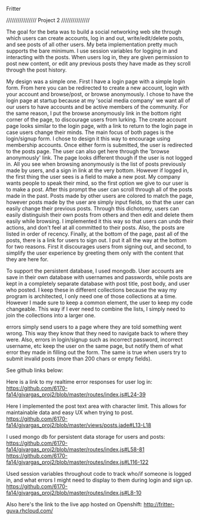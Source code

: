 Fritter

////////////////
Project 2
///////////////

The goal for the beta was to build a social networking web site through which
users can create accounts, log in and out, write/edit/delete posts, and see
posts of all other users. My beta implementation pretty much supports the bare
minimum. I use session variables for logging in and  interacting with the posts.
When users log in, they are given permission to post new content, or edit any
previous posts they have made as they scroll through the post history.

My design was a simple one. First I have a login page with a simple login form.
From here you can be redirected to create a new account, login with your account
and browse/post, or browse anonymously. I chose to have the login page at startup
because at my 'social media company' we want all of our users to have accounts and
be active members of the community. For the same reason, I put the browse
anonymously link in the bottom right corner of the page, to discourage users from
lurking. The create account page looks similar to the login page, with a link to
return to the login page in case users change their minds. The main focus of
both pages is the login/signup form. I chose to design it this way to encourage
using membership accounts. Once either form is submitted, the user is redirected
to the posts page. The user can also get here through the 'browse anonymously'
link. The page looks different though if the user is not logged in. All you
see when browsing anonymously is the list of posts previously made by users,
and a sign in link at the very bottom. However if logged in, the first thing the
user sees is a field to make a new post. My company wants people to speak their
mind, so the first option we give to our user is to make a post. After this prompt
the user can scroll through all of the posts made in the past. Posts made by other
users are colored to match the page, however posts made by the user are simply
input fields, so that the user can easily change their previous posts. Through
this dichotomy, users can easily distinguish their own posts from others and then
edit and delete them easily while browsing. I implemented it this way so that
users can undo their actions, and don't feel at all committed to their posts.
Also, the posts are listed in order of recency. Finally, at the bottom of the page,
past all of the posts, there is a link for users to sign out. I put it all the
way at the bottom for two reasons. First it discourages users from signing out,
and second, to simplify the user experience by greeting them only with the
content that they are here for.

To support the persistent database, I used mongodb. User accounts are save in their
own database with usernames and passwords, while posts are kept in a completely
separate database with post title, post body, and user who posted. I keep these
in different collections because the way my program is architected, I only need
one of those collections at a time. However I made sure to keep a common element,
the user to keep my code changeable. This way if I ever need to combine the lists,
I simply need to join the collections into a larger one.

errors simply send users to a page where they are told something went wrong.
This way they know that they need to navigate back to where they were. Also,
errors in login/signup such as incorrect password, incorrect username, etc
keep the user on the same page, but notify them of what error they made in filling
out the form. The same is true when users try to submit invalid posts (more than
200 chars or empty fields).

See github links below:

Here is a link to my realtime error responses for user log in:
https://github.com/6170-fa14/gjvargas_proj2/blob/master/routes/index.js#L24-39

Here I implemented the post text area with character limit.
This allows for maintainable data and easy UX when trying to post.
https://github.com/6170-fa14/gjvargas_proj2/blob/master/views/posts.jade#L13-L18

I used mongo db for persistent data storage for users and posts:
https://github.com/6170-fa14/gjvargas_proj2/blob/master/routes/index.js#L58-81
https://github.com/6170-fa14/gjvargas_proj2/blob/master/routes/index.js#L116-122

Used session variables throughout code to track who/if someone is logged in, and
what errors I might need to display to them during login and sign up.
https://github.com/6170-fa14/gjvargas_proj2/blob/master/routes/index.js#L8-10


Also here's the link to the live app hosted on Openshift:
http://fritter-guva.rhcloud.com/
